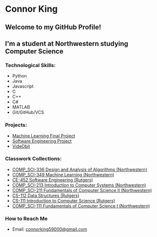 
# Connor King
## Welcome to my GitHub Profile!
## I'm a student at Northwestern studying Computer Science

### Technological Skills:
* Python
* Java
* Javascript
* C
* C++
* C#
* MATLAB
* Git/GitHub/VCS

### Projects:
* [Machine Learning Final Project](https://github.com/Cking197/COMP_SCI-349-FinalProject)
* [Software Engineering Project](https://github.com/hransom528/ECE452-SoftEng-Project)
* [VideObit](https://github.com/Cking197/VideObit)
### Classwork Collections:
* [COMP_SCI-336 Design and Analysis of Algorithms (Northwestern)](https://github.com/Cking197/Comp_SCI-336)
* [COMP_SCI-349 Machine Learning (Northwestern)](https://github.com/Cking197/COMP_SCI-349-Homework)
* [CE-452 Software Engineering (Rutgers)](https://github.com/Cking197/CE-452-HW)
* [COMP_SCI-213 Introduction to Computer Systems (Northwestern)](https://github.com/Cking197/COMP_SCI-213-HW)
* [COMP_SCI-211 Fundamentals of Computer Science II (Northwestern)](https://github.com/Cking197/COMP_SCI-211-Work)
* [CS-112 Data Structures (Rutgers)](https://github.com/Cking197/CS-112-Assignments)
* [CS-111 Introduction to Computer Science (Rutgers)](https://github.com/Cking197/CS_111_Assignments)
* [COMP_SCI-111 Fundamentals of Computer Science I (Northwestern)](https://github.com/Cking197/COMP_SCI-111-Work)

### How to Reach Me
* Email: <connorking59000@gmail.com>
